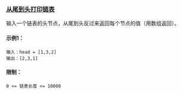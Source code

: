 ### [从尾到头打印链表](https://leetcode-cn.com/problems/cong-wei-dao-tou-da-yin-lian-biao-lcof/)

输入一个链表的头节点，从尾到头反过来返回每个节点的值（用数组返回）。

#### 示例1：
```
输入：head = [1,3,2]
输出：[2,3,1]
```

#### 限制：
```
0 <= 链表长度 <= 10000
```